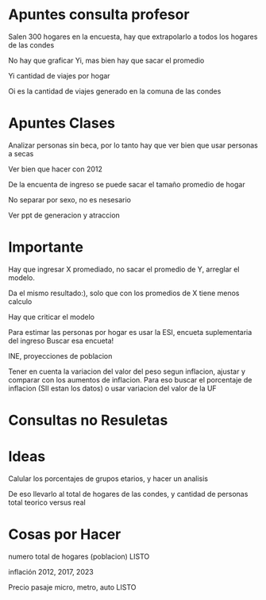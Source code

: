 # Apuntes consulta profesor

Salen 300 hogares en la encuesta, hay que extrapolarlo a todos los hogares de las condes

No hay que graficar Yi, mas bien hay que sacar el promedio

Yi cantidad de viajes por hogar

Oi es la cantidad de viajes generado en la comuna de las condes

# Apuntes Clases

Analizar personas sin beca, por lo tanto hay que ver bien que usar personas a secas

Ver bien que hacer con 2012

De la encuenta de ingreso se puede sacar el tamaño promedio de hogar

No separar por sexo, no es nesesario

Ver ppt de generacion y atraccion

# Importante

Hay que ingresar X promediado, no sacar el promedio de Y, arreglar el modelo.

Da el mismo resultado:), solo que con los promedios de X tiene menos calculo

Hay que criticar el modelo

Para estimar las personas por hogar es usar la ESI, encueta suplementaria del ingreso
Buscar esa encueta!

INE, proyecciones de poblacion

Tener en cuenta la variacion del valor del peso segun inflacion, ajustar y comparar con los aumentos de inflacion. Para eso buscar el porcentaje de inflacion (SII estan los datos) o usar variacion del valor de la UF


# Consultas no Resuletas

# Ideas

Calular los porcentajes de grupos etarios, y hacer un analisis

De eso llevarlo al total de hogares de las condes, y cantidad de personas total teorico versus real

# Cosas por Hacer

numero total de hogares (poblacion) LISTO

inflación 2012, 2017, 2023 

Precio pasaje micro, metro, auto LISTO


